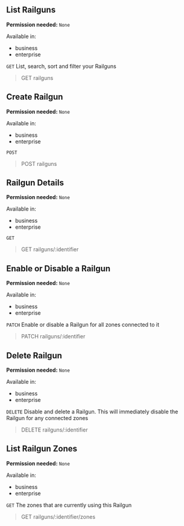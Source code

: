 ## List Railguns

**Permission needed:** `None`

Available in:

* business
* enterprise

`GET` List, search, sort and filter your Railguns

> GET railguns


## Create Railgun

**Permission needed:** `None`

Available in:

* business
* enterprise

`POST` 

> POST railguns


## Railgun Details

**Permission needed:** `None`

Available in:

* business
* enterprise

`GET` 

> GET railguns/:identifier


## Enable or Disable a Railgun

**Permission needed:** `None`

Available in:

* business
* enterprise

`PATCH` Enable or disable a Railgun for all zones connected to it

> PATCH railguns/:identifier


## Delete Railgun

**Permission needed:** `None`

Available in:

* business
* enterprise

`DELETE` Disable and delete a Railgun. This will immediately disable the Railgun for any connected zones

> DELETE railguns/:identifier


## List Railgun Zones

**Permission needed:** `None`

Available in:

* business
* enterprise

`GET` The zones that are currently using this Railgun

> GET railguns/:identifier/zones
